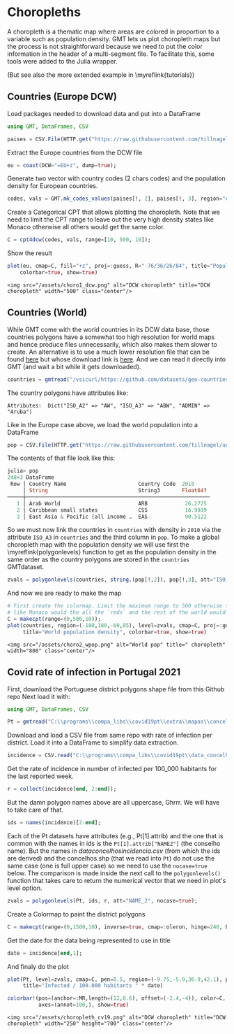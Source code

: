 # Choropleths

A choropleth is a thematic map where areas are colored in proportion to a variable such as
population density. GMT lets us plot choropleth maps but the process is not straightforward
because we need to put the color information in the header of a multi-segment file. To
facilitate this, some tools were added to the Julia wrapper.

(But see also the more extended example in \myreflink{tutorials})

## Countries (Europe DCW)

Load packages needed to download data and put into a DataFrame

```julia
using GMT, DataFrames, CSV
```

```julia
paises = CSV.File(HTTP.get("https://raw.githubusercontent.com/tillnagel/unfolding/master/data/data/countries-population-density.csv").body, delim=';') |> DataFrame;
```

Extract the Europe countries from the DCW file

```julia
eu = coast(DCW="=EU+z", dump=true);
```

Generate two vector with country codes (2 chars codes) and the population density for European countries.

```julia
codes, vals = GMT.mk_codes_values(paises[!, 2], paises[!, 3], region="eu");
```

Create a Categorical CPT that allows plotting the choropleth. Note that we need to limit the CPT range to leave out the very high density states like Monaco otherwise all others would get the same color.

```julia
C = cpt4dcw(codes, vals, range=[10, 500, 10]);
```

Show the result

```julia
plot(eu, cmap=C, fill="+z", proj=:guess, R="-76/36/26/84", title="Population density",
	colorbar=true, show=true)
```

~~~
<img src="/assets/choro1_dcw.png" alt="DCW choropleth" title="DCW choropleth" width="500" class="center"/>
~~~

## Countries (World)

While GMT come with the world countries in its DCW data base, those countries polygons have a somewhat
too high resolution for world maps and hence produce files unnecessarily, which also makes them slower
to create. An alternative is to use a much lower resolution file that can be found
[here](https://github.com/datasets/geo-countries/blob/master/data/countries.geojson) but whose
download link is [here](https://github.com/datasets/geo-countries/raw/master/data/countries.geojson).
And we can read it directly into GMT (and wait a bit while it gets downloaded).

```julia
countries = gmtread("/vsicurl/https://github.com/datasets/geo-countries/raw/master/data/countries.geojson");
```

The country polygons have attributes like:

``Attributes:  Dict("ISO_A2" => "AW", "ISO_A3" => "ABW", "ADMIN" => "Aruba")``

Like in the Europe case above, we load the world population into a DataFrame

```julia
pop = CSV.File(HTTP.get("https://raw.githubusercontent.com/tillnagel/unfolding/master/data/data/countries-population-density.csv").body, delim=';') |> DataFrame;
```

The contents of that file look like this:

```julia
julia> pop
248×3 DataFrame
 Row │ Country Name                       Country Code  2010
     │ String                             String3       Float64?
─────┼───────────────────────────────────────────────────────────
   1 │ Arab World                         ARB            26.2725
   2 │ Caribbean small states             CSS            16.9939
   3 │ East Asia & Pacific (all income …  EAS            90.5122
```

So we must now link the countries in `countries` with density in `2010` via the attribute `ISO_A3` in `countries`
and the third column in `pop`. To make a global choropleth map with the population density we will use first the
\myreflink{polygonlevels} function to get as the population density in the same order as the country polygons are
stored in the `countries` GMTdataset.

```julia
zvals = polygonlevels(countries, string.(pop[!,2]), pop[!,3], att="ISO_A3");
```

And now we are ready to make the map

```julia
# First create the colormap. Limit the maximum range to 500 otherwise states
# like Monaco would the all the `reds` and the rest of the world would be all blues.
C = makecpt(range=(0,500,10));
plot(countries, region=(-180,180,-60,85), level=zvals, cmap=C, proj=:guess,
     title="World population density", colorbar=true, show=true)
```

~~~
<img src="/assets/choro2_wpop.png" alt="World pop" title=" choropleth" width="800" class="center"/>
~~~

## Covid rate of infection in Portugal 2021

First, download the Portuguese district polygons shape file from this Github repo Next load it with:

```julia
using GMT, DataFrames, CSV

Pt = gmtread("C:\\programs\\compa_libs\\covid19pt\\extra\\mapas\\concelhos\\concelhos.shp");
```

Download and load a CSV file from same repo with rate of infection per district. Load it into a
DataFrame to simplify data extraction.

```julia
incidence = CSV.read("C:\\programs\\compa_libs\\covid19pt\\data_concelhos_incidencia.csv", DataFrame);
```

Get the rate of incidence in number of infected per 100_000 habitants for the last reported week.

```julia
r = collect(incidence[end, 2:end]);
```

But the damn polygon names above are all uppercase, Ghrrr. We will have to take care of that.

```julia
ids = names(incidence)[2:end];
```

Each of the Pt datasets have attributes (e.g., Pt[1].attrib) and the one that is common with the names in ids is the ``Pt[1].attrib["NAME2"]`` (the conselho name). But the names in *dataconcelhosincidencia.csv* (from which the ids are derived) and the concelhos.shp (that we read into ``Pt``) do not use the same case (one is full upper case) so we need to use the ``nocase=true`` below. The comparison is made inside the next call to the ``polygonlevels()`` function that takes care to return the numerical vector that we need in plot's level option.

```julia
zvals = polygonlevels(Pt, ids, r, att="NAME_2", nocase=true);
```

Create a Colormap to paint the district polygons

```julia
C = makecpt(range=(0,1500,10), inverse=true, cmap=:oleron, hinge=240, bg=:o);
```

Get the date for the data being represented to use in title

```julia
date = incidence[end,1];
```

And finaly do the plot

```julia
plot(Pt, level=zvals, cmap=C, pen=0.5, region=(-9.75,-5.9,36.9,42.1), proj=:Mercator,
     title="Infected / 100.000 habitants " * date)

colorbar!(pos=(anchor=:MR,length=(12,0.6), offset=(-2.4,-4)), color=C,
          axes=(annot=100,), show=true)
```

~~~
<img src="/assets/choropleth_cv19.png" alt="DCW choropleth" title="DCW choropleth" width="250" height="700" class="center"/>
~~~